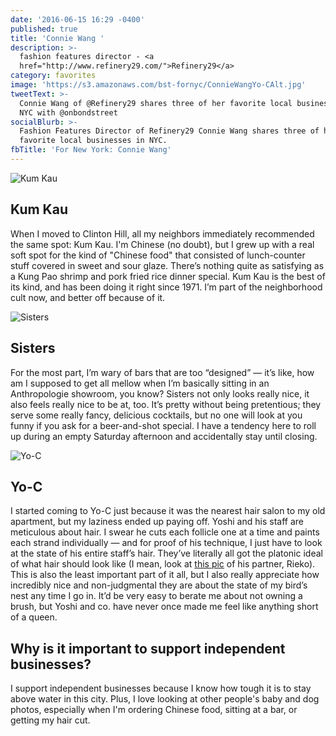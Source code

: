 ```yaml
---
date: '2016-06-15 16:29 -0400'
published: true
title: 'Connie Wang '
description: >-
  fashion features director - <a
  href="http://www.refinery29.com/">Refinery29</a>
category: favorites
image: 'https://s3.amazonaws.com/bst-fornyc/ConnieWangYo-CAlt.jpg'
tweetText: >-
  Connie Wang of @Refinery29 shares three of her favorite local businesses in
  NYC with @onbondstreet
socialBlurb: >-
  Fashion Features Director of Refinery29 Connie Wang shares three of her
  favorite local businesses in NYC.
fbTitle: 'For New York: Connie Wang'
---
```

![Kum Kau](https://s3.amazonaws.com/bst-fornyc/ConnieWangKumKau_w1280.jpg)

## Kum Kau

When I moved to Clinton Hill, all my neighbors immediately recommended the same spot: Kum Kau. I'm Chinese (no doubt), but I grew up with a real soft spot for the kind of "Chinese food" that consisted of lunch-counter stuff covered in sweet and sour glaze. There’s nothing quite as satisfying as a Kung Pao shrimp and pork fried rice dinner special. Kum Kau is the best of its kind, and has been doing it right since 1971. I’m part of the neighborhood cult now, and better off because of it.

![Sisters](https://s3.amazonaws.com/bst-fornyc/ConnieWangSisters_w1280.jpg)

## Sisters

For the most part, I’m wary of bars that are too “designed” — it’s like, how am I supposed to get all mellow when I’m basically sitting in an Anthropologie showroom, you know? Sisters not only looks really nice, it also feels really nice to be at, too. It’s pretty without being pretentious; they serve some really fancy, delicious cocktails, but no one will look at you funny if you ask for a beer-and-shot special. I have a tendency here to roll up during an empty Saturday afternoon and accidentally stay until closing.

![Yo-C](https://s3.amazonaws.com/bst-fornyc/ConnieWangYo-C_w1280.jpg)

## Yo-C

I started coming to Yo-C just because it was the nearest hair salon to my old apartment, but my laziness ended up paying off. Yoshi and his staff are meticulous about hair. I swear he cuts each follicle one at a time and paints each strand individually — and for proof of his technique, I just have to look at the state of his entire staff’s hair. They’ve literally all got the platonic ideal of what hair should look like (I mean, look at [this pic](http://www.yo-csalon.com/index.php?&module=staff) of his partner, Rieko). This is also the least important part of it all, but I also really appreciate how incredibly nice and non-judgmental they are about the state of my bird’s nest any time I go in. It’d be very easy to berate me about not owning a brush, but Yoshi and co. have never once made me feel like anything short of a queen.

## Why is it important to support independent businesses?

I support independent businesses because I know how tough it is to stay above water in this city. Plus, I love looking at other people's baby and dog photos, especially when I'm ordering Chinese food, sitting at a bar, or getting my hair cut.
